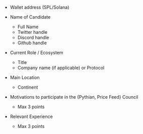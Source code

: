 - Wallet address (SPL/Solana)

- Name of Candidate
  - Full Name
  - Twitter handle
  - Discord handle
  - Github handle

- Current Role / Ecosystem
  - Title
  - Company name (if applicable) or Protocol

- Main Location
  - Continent

- Motivations to participate in the {Pythian, Price Feed} Council
  - Max 3 points

- Relevant Experience
  - Max 3 points
